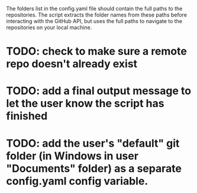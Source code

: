 

The folders list in the config.yaml file should contain the full paths to the repositories. 
The script extracts the folder names from these paths before interacting with the GitHub API, but uses the full paths to navigate to the repositories on your local machine.


# TODO: check to make sure a remote repo doesn't already exist
# TODO: add a final output message to let the user know the script has finished
# TODO: add the user's "default" git folder (in Windows in user "Documents" folder) as a separate config.yaml config variable.
